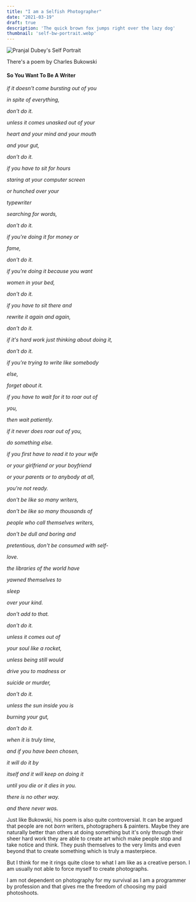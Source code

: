 ```yaml
---
title: "I am a Selfish Photographer"
date: "2021-03-19"
draft: true
description: 'The quick brown fox jumps right over the lazy dog'
thumbnail: 'self-bw-portrait.webp'
---
```


![Pranjal Dubey's Self Portrait](https://pranjaldubey.com/images/self-bw-portrait.webp "Self Portrait")

There's a poem by Charles Bukowski

#### So You Want To Be A Writer


*if it doesn't come bursting out of you*

*in spite of everything,*

*don't do it.*

*unless it comes unasked out of your*

*heart and your mind and your mouth*

*and your gut,*

*don't do it.*

*if you have to sit for hours*

*staring at your computer screen*

*or hunched over your*

*typewriter*

*searching for words,*

*don't do it.*

*if you're doing it for money or*

*fame,*

*don't do it.*

*if you're doing it because you want*

*women in your bed,*

*don't do it.*

*if you have to sit there and*

*rewrite it again and again,*

*don't do it.*

*if it's hard work just thinking about doing it,*

*don't do it.*

*if you're trying to write like somebody*

*else,*

*forget about it.*

*if you have to wait for it to roar out of*

*you,*

*then wait patiently.*

*if it never does roar out of you,*

*do something else.*



*if you first have to read it to your wife*

*or your girlfriend or your boyfriend*

*or your parents or to anybody at all,*

*you're not ready.*



*don't be like so many writers,*

*don't be like so many thousands of*

*people who call themselves writers,*

*don't be dull and boring and*

*pretentious, don't be consumed with self-*

*love.*

*the libraries of the world have*

*yawned themselves to*

*sleep*

*over your kind.*

*don't add to that.*

*don't do it.*

*unless it comes out of*

*your soul like a rocket,*

*unless being still would*

*drive you to madness or*

*suicide or murder,*

*don't do it.*

*unless the sun inside you is*

*burning your gut,*

*don't do it.*



*when it is truly time,*

*and if you have been chosen,*

*it will do it by*

*itself and it will keep on doing it*

*until you die or it dies in you.*

*there is no other way.*



*and there never was.*

Just like Bukowski, his poem is also quite controversial. It can be argued that people are not *born* writers, photographers & painters. Maybe they are naturally better than others at doing something but it's only through their sheer hard work they are able to create art which make people stop and take notice and think. They push themselves to the very limits and even beyond that to create something which is truly a masterpiece.

But I think for me it rings quite close to what I am like as a creative person. I am usually not able to force myself to create photographs. 

I am not dependent on photography for my survival as I am a programmer by profession and that gives me the freedom of choosing my paid photoshoots.



